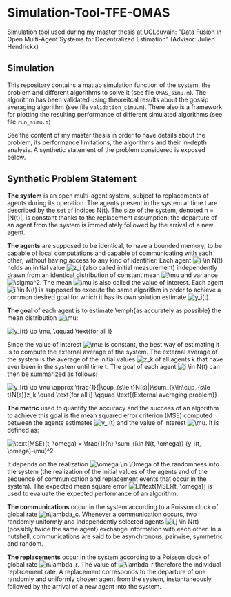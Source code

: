 # Simulation-Tool-TFE-OMAS
Simulation tool used during my master thesis at UCLouvain: "Data Fusion in Open Multi-Agent Systems for Decentralized Estimation"
(Advisor: Julien Hendrickx)

 ## Simulation
This repository contains a matlab simulation function of the system, the problem and different algorithms to solve it (see file `OMAS_simu.m`). The algorithm has been validated using theoreitcal results about the gossip averaging algorithm (see file `validation_simu.m`). There also is a framework for plotting the resulting performance of different simulated algorithms (see file `run_simu.m`)

See the content of my master thesis in order to have details about the problem, its performance limitations, the algorithms and their in-depth analysis. A synthetic statement of the problem considered is exposed below.

## Synthetic Problem Statement
**The system** is an open multi-agent system, subject to replacements of agents during its operation. The agents present in the system at time t are described by the set of indices N(t). The size of the system, denoted n = |N(t)|, is constant thanks to the replacement assumption: the departure of an agent from the system is immediately followed by the arrival of a new agent.

**The agents** are supposed to be identical, to have a bounded memory, to be capable of local computations and capable of communicating with each other, without having access to any kind of identifier. Each agent ![i \in N(t)](https://render.githubusercontent.com/render/math?math=i%20%5Cin%20N(t))  holds an initial value ![z_i](https://render.githubusercontent.com/render/math?math=z_i) (also called initial measurement) independently drawn from an identical distribution of constant mean ![\mu](https://render.githubusercontent.com/render/math?math=%5Cmu) and variance ![\sigma^2](https://render.githubusercontent.com/render/math?math=%5Csigma%5E2). The mean ![\mu](https://render.githubusercontent.com/render/math?math=%5Cmu) is also called the value of interest. Each agent ![i \in N(t)](https://render.githubusercontent.com/render/math?math=i%20%5Cin%20N(t)) is supposed to execute the same algorithm in order to achieve a common desired goal for which it has its own solution estimate ![y_i(t)](https://render.githubusercontent.com/render/math?math=y_i(t)).

**The goal** of each agent is to estimate \emph{as accurately as possible} the mean distribution ![\mu](https://render.githubusercontent.com/render/math?math=%5Cmu):

![y_i(t) \to \mu, \qquad \text{for all i} ](https://render.githubusercontent.com/render/math?math=y_i(t)%20%5Cto%20%5Cmu%2C%20%5Cqquad%20%5Ctext%7Bfor%20all%20i%7D%20)

Since the value of interest ![\mu](https://render.githubusercontent.com/render/math?math=%5Cmu): is constant, the best way of estimating it is to compute the external average of the system. The external average of the system is the average of the initial values ![z_k](https://render.githubusercontent.com/render/math?math=z_k) of all agents k that have ever been in the system until time t. The goal of each agent ![i \in N(t)](https://render.githubusercontent.com/render/math?math=i%20%5Cin%20N(t)) can then be summarized as follows:

![y_i(t) \to \mu \approx \frac{1}{|\cup_{s\le t}N(s)|}\sum_{k\in\cup_{s\le t}N(s)}z_k \quad \text{for all i} \qquad \text{(External averaging problem)}](https://render.githubusercontent.com/render/math?math=y_i(t)%20%5Cto%20%5Cmu%20%5Capprox%20%5Cfrac%7B1%7D%7B%7C%5Ccup_%7Bs%5Cle%20t%7DN(s)%7C%7D%5Csum_%7Bk%5Cin%5Ccup_%7Bs%5Cle%20t%7DN(s)%7Dz_k%20%5Cquad%20%5Ctext%7Bfor%20all%20i%7D%20%5Cqquad%20%5Ctext%7B(External%20averaging%20problem)%7D)
   
**The metric** used to quantify the accuracy and the success of an algorithm to achieve this goal is the mean squared error criterion (MSE) computed between the agents estimates ![y_i(t)](https://render.githubusercontent.com/render/math?math=y_i(t)) and the value of interest ![\mu](https://render.githubusercontent.com/render/math?math=%5Cmu). It is defined as:

![\text{MSE}(t, \omega) = \frac{1}{n} \sum_{i\in N(t, \omega)} (y_i(t, \omega)-\mu)^2](https://render.githubusercontent.com/render/math?math=%5Ctext%7BMSE%7D(t%2C%20%5Comega)%20%3D%20%5Cfrac%7B1%7D%7Bn%7D%20%5Csum_%7Bi%5Cin%20N(t%2C%20%5Comega)%7D%20(y_i(t%2C%20%5Comega)-%5Cmu)%5E2)

It depends on the realization ![\omega \in \Omega](https://render.githubusercontent.com/render/math?math=%5Comega%20%5Cin%20%5COmega) of the randomness into the system (the realization of the initial values of the agents and of the sequence of communication and replacement events that occur in the system). The expected mean square error ![E\[\text{MSE}(t, \omega)\]](https://render.githubusercontent.com/render/math?math=E%5B%5Ctext%7BMSE%7D(t%2C%20%5Comega)%5D) is used to evaluate the expected performance of an algorithm.
    
**The communications** occur in the system according to a Poisson clock of global rate ![n\lambda_c](https://render.githubusercontent.com/render/math?math=n%5Clambda_c). Whenever a communication occurs, two randomly uniformly and independently selected agents ![i,j \in N(t)](https://render.githubusercontent.com/render/math?math=i%2Cj%20%5Cin%20N(t)) (possibly twice the same agent) exchange information with each other. In a nutshell, communications are said to be asynchronous, pairwise, symmetric and random. 

 **The replacements** occur in the system according to a Poisson clock of global rate ![n\lambda_r](https://render.githubusercontent.com/render/math?math=n%5Clambda_r). The value of ![\lambda_r](https://render.githubusercontent.com/render/math?math=%5Clambda_r) therefore the individual replacement rate. A replacement corresponds to the departure of one randomly and uniformly chosen agent from the system, instantaneously followed by the arrival of a new agent into the system.
 

